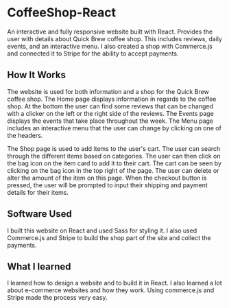 # CoffeeShop-React

An interactive and fully responsive website built with React. Provides the user with details about Quick Brew coffee shop. This includes reviews, daily events, and an interactive menu. I also created a shop with Commerce.js and connected it to Stripe for the ability to accept payments.

## How It Works

The website is used for both information and a shop for the Quick Brew coffee shop. The Home page displays information in regards to the coffee shop. At the bottom the user can find some reviews that can be changed with a clicker on the left or the right side of the reviews. The Events page displays the events that take place throughout the week. The Menu page includes an interactive menu that the user can change by clicking on one of the headers. 

The Shop page is used to add items to the user's cart. The user can search through the different items based on categories. The user can then click on the bag icon on the item card to add it to their cart. The cart can be seen by clicking on the bag icon in the top right of the page. The user can delete or alter the amount of the item on this page. When the checkout button is pressed, the user will be prompted to input their shipping and payment details for their items. 

## Software Used

I built this website on React and used Sass for styling it. I also used Commerce.js and Stripe to build the shop part of the site and collect the payments. 

## What I learned 

I learned how to design a website and to build it in React. I also learned a lot about e-commerce websites and how they work. Using commerce.js and Stripe made the process very easy. 

